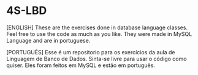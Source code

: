 # 4S-LBD

[ENGLISH]
These are the exercises done in database language classes. Feel free to use the code as much as you like. They were made in MySQL Language and are in portuguese.

[PORTUGUÊS]
Esse é um repositorio para os exercícios da aula de Linguagem de Banco de Dados. Sinta-se livre para usar o código como quiser. Eles foram feitos em MySQL e estão em português.
